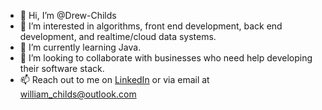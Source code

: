 - 👋 Hi, I’m @Drew-Childs
- 👀 I’m interested in algorithms, front end development, back end development, and realtime/cloud data systems.
- 🌱 I’m currently learning Java.
- 💞️ I’m looking to collaborate with businesses who need help developing their software stack.
- 📫 Reach out to me on [LinkedIn](https://www.linkedin.com/in/drew-childs-01/) or via email at william_childs@outlook.com
